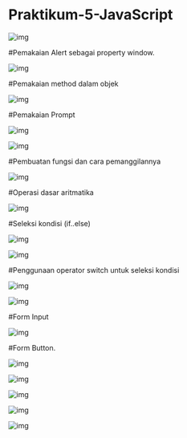 # Praktikum-5-JavaScript

![img](gambar/2023-10-28%20(1).png)

#Pemakaian Alert sebagai property window.

![img](gambar/2023-10-28.png)


#Pemakaian method dalam objek


![img](gambar/2023-10-28%20(2).png)


#Pemakaian Prompt


![img](gambar/2023-10-28%20(4).png)


![img](gambar/2023-10-28%20(5).png)



#Pembuatan fungsi dan cara pemanggilannya


![img](gambar/2023-10-28%20(7).png)


#Operasi dasar aritmatika


![img](gambar/2023-10-28%20(8).png)



#Seleksi kondisi (if..else)


![img](gambar/2023-10-28%20(9).png)


![img](gambar/2023-10-28%20(10).png)


#Penggunaan operator switch untuk seleksi kondisi


![img](gambar/2023-10-28%20(11).png)


![img](gambar/2023-10-28%20(12).png)


#Form Input


![img](gambar/2023-10-28%20(13).png)


#Form Button.


![img](gambar/2023-10-28%20(14).png)



![img](gambar/2023-10-28%20(15).png)



![img](gambar/2023-10-28%20(16).png)



![img](gambar/2023-10-28%20(17).png)



![img](gambar/2023-10-28%20(18).png)



